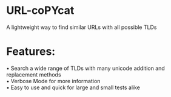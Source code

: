 # URL-coPYcat
A lightweight way to find similar URLs with all possible TLDs

# Features:
• Search a wide range of TLDs with many unicode addition and replacement methods <br>
• Verbose Mode for more information<br>
• Easy to use and quick for large and small tests alike<br>
